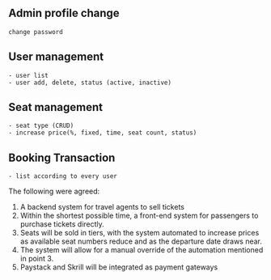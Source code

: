 ## Admin profile change
	change password
## User management
	- user list
	- user add, delete, status (active, inactive)
## Seat management
	- seat type (CRUD)
	- increase price(%, fixed, time, seat count, status)
## Booking Transaction
	- list according to every user


The following were agreed: 

1. A backend system for travel agents to sell tickets 
2. Within the shortest possible time, a front-end system for passengers to purchase tickets directly. 
3. Seats will be sold in tiers, with the system automated to increase prices as available seat numbers reduce and as the departure date draws near. 
4. The system will allow for a manual override of the automation mentioned in point 3. 
5. Paystack and Skrill will be integrated as payment gateways 


